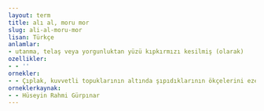 ```yaml
---
layout: term
title: alı al, moru mor
slug: ali-al-moru-mor
lisan: Türkçe
anlamlar:
- utanma, telaş veya yorgunluktan yüzü kıpkırmızı kesilmiş (olarak)
ozellikler:
- - ''
ornekler:
- - Çıplak, kuvvetli topuklarının altında şıpıdıklarının ökçelerini ezerek alı al, moru mor bir telaşla geliyordu.
orneklerkaynak:
- - Hüseyin Rahmi Gürpınar
---
```

